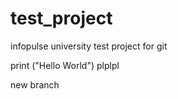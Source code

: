 # test_project
infopulse university test project for git


print ("Hello World")
plplpl

new branch


